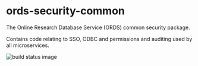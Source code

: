 # ords-security-common
The Online Research Database Service (ORDS) common security package. 

Contains code relating to SSO, ODBC and permissions and auditing used by all microservices.

![build status image](https://travis-ci.org/ox-it/ords-security-common.svg?branch=master)


